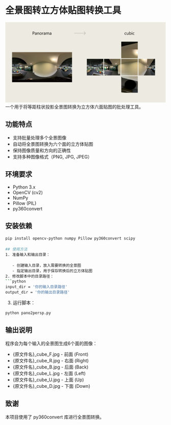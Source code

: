 # 全景图转立方体贴图转换工具

![转换示意图](doc/conversion_diagram.png)
一个用于将等距柱状投影全景图转换为立方体六面贴图的批处理工具。

## 功能特点

- 支持批量处理多个全景图像
- 自动将全景图转换为六个面的立方体贴图
- 保持图像质量和方向的正确性
- 支持多种图像格式（PNG, JPG, JPEG）

## 环境要求

- Python 3.x
- OpenCV (cv2)
- NumPy
- Pillow (PIL)
- py360convert

## 安装依赖

```bash
pip install opencv-python numpy Pillow py360convert scipy

## 使用方法
1. 准备输入和输出目录：
   
   - 创建输入目录，放入需要转换的全景图
   - 指定输出目录，用于保存转换后的立方体贴图
2. 修改脚本中的目录路径：
```python
input_dir = '你的输入目录路径'
output_dir = '你的输出目录路径'
 ```

3. 运行脚本：
```bash
python pano2persp.py
 ```

## 输出说明
程序会为每个输入的全景图生成6个面的图像：

- {原文件名}_cube_F.jpg - 前面 (Front)
- {原文件名}_cube_R.jpg - 右面 (Right)
- {原文件名}_cube_B.jpg - 后面 (Back)
- {原文件名}_cube_L.jpg - 左面 (Left)
- {原文件名}_cube_U.jpg - 上面 (Up)
- {原文件名}_cube_D.jpg - 下面 (Down)
## 致谢
本项目使用了 py360convert 库进行全景图转换。